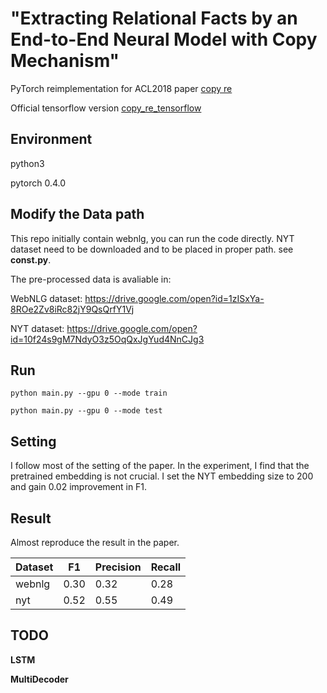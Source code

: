 # "Extracting Relational Facts by an End-to-End Neural Model with Copy Mechanism"

PyTorch reimplementation for ACL2018 paper [copy re](http://aclweb.org/anthology/P18-1047)

Official tensorflow version [copy_re_tensorflow](https://github.com/xiangrongzeng/copy_re)

## Environment

python3

pytorch 0.4.0

## Modify the Data path

This repo initially contain webnlg, you can run the code directly.
NYT dataset need to be downloaded and to be placed in proper path. see **const.py**.

The pre-processed data is avaliable in:

WebNLG dataset:
 https://drive.google.com/open?id=1zISxYa-8ROe2Zv8iRc82jY9QsQrfY1Vj

NYT dataset:
 https://drive.google.com/open?id=10f24s9gM7NdyO3z5OqQxJgYud4NnCJg3
 


## Run

`python main.py --gpu 0 --mode train`

`python main.py --gpu 0 --mode test`

## Setting

I follow most of the setting of the paper.
In the experiment, I find that the pretrained embedding is not crucial. I set the NYT embedding size to 200 and gain 0.02 improvement in F1.


## Result

Almost reproduce the result in the paper.

| Dataset | F1 | Precision | Recall |
| ------ | ------ | ------ | ------ |
| webnlg | 0.30 | 0.32 |0.28 |
| nyt| 0.52 | 0.55 | 0.49 |

## TODO

**LSTM**

**MultiDecoder**



